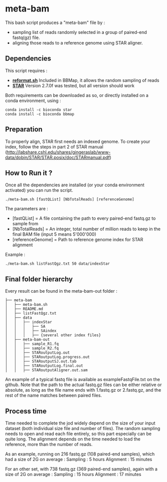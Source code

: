 # meta-bam

This bash script produces a "meta-bam" file by :
- sampling list of reads randomly selected in a group of paired-end fastq(gz) file.
- aligning those reads to a reference genome using STAR aligner.

## Dependencies

This script requires :
- **[reformat.sh](https://github.com/BioInfoTools/BBMap)** Included in BBMap, it allows the random sampling of reads
- **[STAR](https://github.com/alexdobin/STAR)** Version 2.7.0f was tested, but all version should work

Both requirements can be downloaded as so, or directly installed on a conda environment, using :
```
conda install -c bioconda star
conda install -c bioconda bbmap
```

## Preparation

To properly align, STAR first needs an indexed genome. To create your index, follow the steps in part 2 of STAR manual (http://labshare.cshl.edu/shares/gingeraslab/www-data/dobin/STAR/STAR.posix/doc/STARmanual.pdf)

## How to Run it ?

Once all the dependencies are installed (or your conda environment activated) you can run the script.
```
./meta-bam.sh [fastQList] [NbTotalReads] [referenceGenome]
```

The parameters are :
- [fastQList] = A file containing the path to every paired-end fastq.gz to sample from
- [NbTotalReads] = An integer, total number of million reads to keep in the final BAM file (input 5 means 5'000'000)
- [referenceGenome] = Path to reference genome index for STAR alignment

Example :
```
./meta-bam.sh listFastQgz.txt 50 data/indexStar
```

## Final folder hierarchy

Every result can be found in the meta-bam-out folder :
```
├── meta-bam
│   ├── meta-bam.sh
│   ├── README.md
│   ├── listFastQgz.txt
│   ├── data
│   │   ├── indexStar
│   │   │   ├── SA
│   │   │   ├── SAindex
│   │   │   ├── {several other index files}
│   ├── meta-bam-out
│   │   ├── sample_R1.fq
│   │   ├── sample_R2.fq
│   │   ├── STARoutputLog.out
│   │   ├── STARoutputLog.progress.out
│   │   ├── STARoutputSJ.out.tab
│   │   ├── STARoutputLog.final.out
│   │   ├── STARoutputAligner.out.sam
```

An example of a typical fastq file is available as exampleFastqFile.txt on the github.
Note that the path to the actual fastq.gz files can be either relative or absolute, as long as the file name ends with 1.fastq.gz or 2.fastq.gz, and the rest of the name matches between paired files.

## Process time

Time needed to complete the jod widely depend on the size of your input dataset (both individual size file and number of files).
The random sampling needs to open and read each file entirely, so this part especially can be quite long.
The alignment depends on the time needed to load the reference, more than the number of reads.

As an example, running on 216 fastq.gz (108 paired-end samples), which had a size of 2G on average :
Sampling : 5 hours
Alignment : 15 minutes

For an other set, with 738 fastq.gz (369 paired-end samples), again with a size of 2G on average :
Sampling : 15 hours
Alignment : 17 minutes
